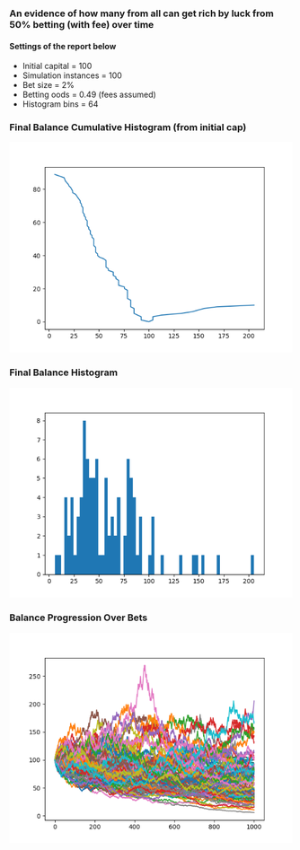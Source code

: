 ### An evidence of how many from all can get rich by luck from 50% betting (with fee) over time

#### Settings of the report below
- Initial capital = 100
- Simulation instances = 100
- Bet size = 2%
- Betting oods = 0.49 (fees assumed)
- Histogram bins = 64

### Final Balance Cumulative Histogram (from initial cap)
![](./report/final_balance_cumulative_hist.png)

### Final Balance Histogram
![](./report/final_balance_hist.png)

### Balance Progression Over Bets
![](./report/balance_progression_simulations.png)

